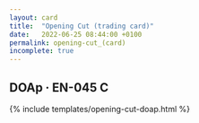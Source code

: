 ```yaml
---
layout: card
title:  "Opening Cut (trading card)"
date:   2022-06-25 08:44:00 +0100
permalink: opening-cut_(card)
incomplete: true
---
```


## DOAp &middot; EN-045 C

{% include templates/opening-cut-doap.html %}